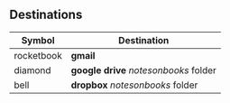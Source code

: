 ## Destinations

| Symbol | Destination|
|-------|-----|
| rocketbook | **gmail** |
| diamond | **google drive** *notesonbooks* folder|
| bell | **dropbox** *notesonbooks* folder |

